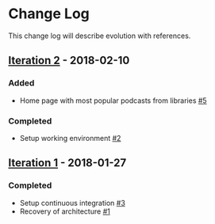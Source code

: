 # Change Log
This change log will describe evolution with references.

## [Iteration 2](https://github.com/OlivierTD/team-rocket/issues?q=milestone%3A%22Iteration+2+%28Release+one%29%22) - 2018-02-10
### Added
- Home page with most popular podcasts from libraries [#5](https://github.com/OlivierTD/team-rocket/issues/5)
### Completed
- Setup working environment [#2](https://github.com/OlivierTD/team-rocket/issues/2)

## [Iteration 1](https://github.com/OlivierTD/team-rocket/issues?utf8=%E2%9C%93&q=milestone%3A%22Iteration+1%22+) - 2018-01-27
### Completed
- Setup continuous integration [#3](https://github.com/OlivierTD/team-rocket/issues/3)
- Recovery of architecture [#1](https://github.com/OlivierTD/team-rocket/issues/1)
